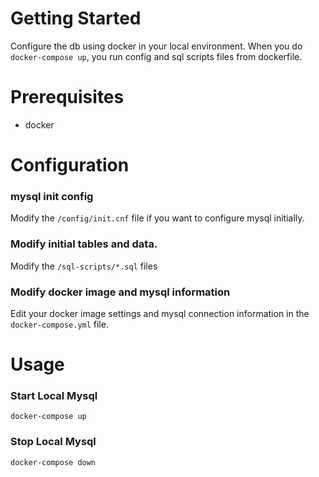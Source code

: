 # Getting Started
Configure the db using docker in your local environment.
When you do `docker-compose up`, you run config and sql scripts files from dockerfile.

# Prerequisites
* docker

# Configuration
### mysql init config
Modify the `/config/init.cnf` file if you want to configure mysql initially.

### Modify initial tables and data.
Modify the `/sql-scripts/*.sql` files

### Modify docker image and mysql information
Edit your docker image settings and mysql connection information in the `docker-compose.yml` file.

# Usage
### Start Local Mysql
```shell script
docker-compose up
```

### Stop Local Mysql
```shell script
docker-compose down
```
